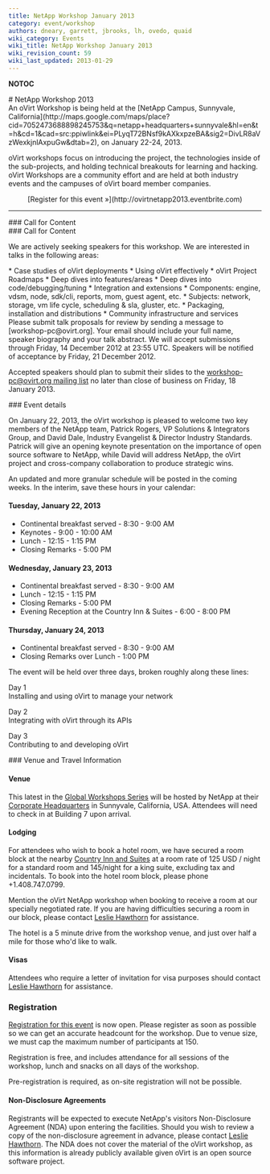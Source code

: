 ```yaml
---
title: NetApp Workshop January 2013
category: event/workshop
authors: dneary, garrett, jbrooks, lh, ovedo, quaid
wiki_category: Events
wiki_title: NetApp Workshop January 2013
wiki_revision_count: 59
wiki_last_updated: 2013-01-29
---
```


__NOTOC__

<div class="row">
<div class="offset1 span10">
# NetApp Workshop 2013

</div>
<div class="offset1 span7">
An oVirt Workshop is being held at the [NetApp Campus, Sunnyvale, California](http://maps.google.com/maps/place?cid=7052473688898245753&q=netapp+headquarters+sunnyvale&hl=en&t=h&cd=1&cad=src:ppiwlink&ei=PLyqT72BNsf9kAXkxpzeBA&sig2=DivLR8aVzWexkjnlAxpuGw&dtab=2), on January 22-24, 2013.

oVirt workshops focus on introducing the project, the technologies inside of the sub-projects, and holding technical breakouts for learning and hacking. oVirt Workshops are a community effort and are held at both industry events and the campuses of oVirt board member companies.

</div>
<div class="span3"  style="text-align:center">
<span class="btn btn-action btn-block">[Register for this event »](http://ovirtnetapp2013.eventbrite.com)</span>

</div>
</div>
<hr>
<div class="row">
<div class="span12">
### Call for Content

</div>
</div>
<div class="row">
<div class="span6 pad-sides">
### Call for Content

We are actively seeking speakers for this workshop. We are interested in talks in the following areas:

<div class="column-split">
*   Case studies of oVirt deployments
*   Using oVirt effectively
*   oVirt Project Roadmaps
*   Deep dives into features/areas
*   Deep dives into code/debugging/tuning
*   Integration and extensions
*   Components: engine, vdsm, node, sdk/cli, reports, mom, guest agent, etc.
*   Subjects: network, storage, vm life cycle, scheduling & sla, gluster, etc.
*   Packaging, installation and distributions
*   Community infrastructure and services

</div>
</div>
<div class="span6 pad-sides">
Please submit talk proposals for review by sending a message to [workshop-pc@ovirt.org]. Your email should include your full name, speaker biography and your talk abstract. We will accept submissions through Friday, 14 December 2012 at 23:55 UTC. Speakers will be notified of acceptance by Friday, 21 December 2012.

Accepted speakers should plan to submit their slides to the [workshop-pc@ovirt.org mailing list](mailto:workshop-pc@ovirt.org) no later than close of business on Friday, 18 January 2013.

</div>
</div>
</div>
<div class="row">
<div class="span6 pad-sides">
### Event details

On January 22, 2013, the oVirt workshop is pleased to welcome two key members of the NetApp team, Patrick Rogers, VP Solutions & Integrators Group, and David Dale, Industry Evangelist & Director Industry Standards. Patrick will give an opening keynote presentation on the importance of open source software to NetApp, while David will address NetApp, the oVirt project and cross-company collaboration to produce strategic wins.

An updated and more granular schedule will be posted in the coming weeks. In the interim, save these hours in your calendar:

#### Tuesday, January 22, 2013

*   Continental breakfast served - 8:30 - 9:00 AM
*   Keynotes - 9:00 - 10:00 AM
*   Lunch - 12:15 - 1:15 PM
*   Closing Remarks - 5:00 PM

#### Wednesday, January 23, 2013

*   Continental breakfast served - 8:30 - 9:00 AM
*   Lunch - 12:15 - 1:15 PM
*   Closing Remarks - 5:00 PM
*   Evening Reception at the Country Inn & Suites - 6:00 - 8:00 PM

#### Thursday, January 24, 2013

*   Continental breakfast served - 8:30 - 9:00 AM
*   Closing Remarks over Lunch - 1:00 PM

The event will be held over three days, broken roughly along these lines:

Day 1  
Installing and using oVirt to manage your network

Day 2  
Integrating with oVirt through its APIs

Day 3  
Contributing to and developing oVirt

</div>
<div class="span6 pad-sides">
### Venue and Travel Information

#### Venue

This latest in the [Global Workshops Series](OVirt_Global_Workshops) will be hosted by NetApp at their [Corporate Headquarters](http://goo.gl/maps/KK7y8) in Sunnyvale, California, USA. Attendees will need to check in at Building 7 upon arrival.

#### Lodging

For attendees who wish to book a hotel room, we have secured a room block at the nearby [Country Inn and Suites](http://goo.gl/maps/csHQT) at a room rate of 125 USD / night for a standard room and 145/night for a king suite, excluding tax and incidentals. To book into the hotel room block, please phone +1.408.747.0799.

Mention the oVirt NetApp workshop when booking to receive a room at our specially negotiated rate. If you are having difficulties securing a room in our block, please contact [Leslie Hawthorn](http://wiki.ovirt.org/User:Lh) for assistance.

The hotel is a 5 minute drive from the workshop venue, and just over half a mile for those who'd like to walk.

#### Visas

Attendees who require a letter of invitation for visa purposes should contact [Leslie Hawthorn](http://wiki.ovirt.org/User:Lh) for assistance.

### Registration

[Registration for this event](http://ovirtnetapp2013.eventbrite.com) is now open. Please register as soon as possible so we can get an accurate headcount for the workshop. Due to venue size, we must cap the maximum number of participants at 150.

Registration is free, and includes attendance for all sessions of the workshop, lunch and snacks on all days of the workshop.

Pre-registration is required, as on-site registration will not be possible.

#### Non-Disclosure Agreements

Registrants will be expected to execute NetApp's visitors Non-Disclosure Agreement (NDA) upon entering the facilities. Should you wish to review a copy of the non-disclosure agreement in advance, please contact [Leslie Hawthorn](http://wiki.ovirt.org/User:Lh). The NDA does not cover the material of the oVirt workshop, as this information is already publicly available given oVirt is an open source software project.

</div>
</div>
<Category:Events>
